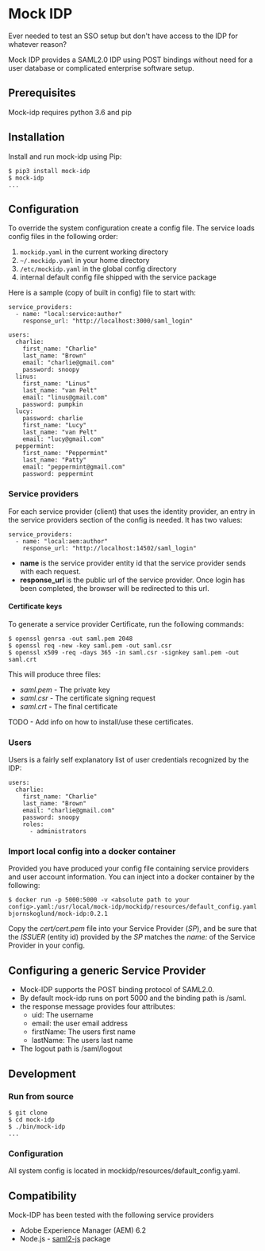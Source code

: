 # Mock IDP

Ever needed to test an SSO setup but don't have access to the IDP for whatever
reason?

Mock IDP provides a SAML2.0 IDP using POST bindings without need for a user
database or complicated enterprise software setup.

## Prerequisites

Mock-idp requires python 3.6 and pip


## Installation

Install and run mock-idp using Pip:

    $ pip3 install mock-idp
    $ mock-idp
    ...

## Configuration

To override the system configuration create a config file. The service loads 
config files in the following order:

1. `mockidp.yaml` in the current working directory
2. `~/.mockidp.yaml` in your home directory
3. `/etc/mockidp.yaml` in the global config directory
4. internal default config file shipped with the service package

Here is a sample (copy of built in config) file to start with:

```
service_providers:
  - name: "local:service:author"
    response_url: "http://localhost:3000/saml_login"

users:
  charlie:
    first_name: "Charlie"
    last_name: "Brown"
    email: "charlie@gmail.com"
    password: snoopy
  linus:
    first_name: "Linus"
    last_name: "van Pelt"
    email: "linus@gmail.com"
    password: pumpkin
  lucy:
    password: charlie
    first_name: "Lucy"
    last_name: "van Pelt"
    email: "lucy@gmail.com"
  peppermint:
    first_name: "Peppermint"
    last_name: "Patty"
    email: "peppermint@gmail.com"
    password: peppermint
```

### Service providers

For each service provider (client) that uses the identity provider, an entry in
the service providers section of the config is needed. It has two values:

    service_providers:
      - name: "local:aem:author"
        response_url: "http://localhost:14502/saml_login"


* **name** is the service provider entity id that the service provider sends
    with each request.
* **response_url** is the public url of the service provider. Once login has
    been completed, the browser will be redirected to this url.

#### Certificate keys

To generate a service provider Certificate, run the following commands:

    $ openssl genrsa -out saml.pem 2048
    $ openssl req -new -key saml.pem -out saml.csr
    $ openssl x509 -req -days 365 -in saml.csr -signkey saml.pem -out saml.crt

This will produce three files:

* _saml.pem_ - The private key
* _saml.csr_ - The certificate signing request
* _saml.crt_ - The final certificate

TODO - Add info on how to install/use these certificates.

### Users

Users is a fairly self explanatory list of user credentials recognized
by the IDP:

    users:
      charlie:
        first_name: "Charlie"
        last_name: "Brown"
        email: "charlie@gmail.com"
        password: snoopy
        roles:
          - administrators

### Import local config into a docker container

Provided you have produced your config file containing service providers and user account information. You can inject into a docker container by the following:

    $ docker run -p 5000:5000 -v <absolute path to your config>.yaml:/usr/local/mock-idp/mockidp/resources/default_config.yaml bjornskoglund/mock-idp:0.2.1

Copy the *cert/cert.pem* file into your Service Provider (_SP_), and be sure that the _ISSUER_ (entity id) provided by the _SP_ matches the _name:_ of the Service Provider in your config.

## Configuring a generic Service Provider

* Mock-IDP supports the POST binding protocol of SAML2.0.
* By default mock-idp runs on port 5000 and the binding path is /saml.
* the response message provides four attributes:
    - uid: The username
    - email: the user email address
    - firstName: The users first name
    - lastName: The users last name
* The logout path is /saml/logout

## Development

### Run from source

    $ git clone
    $ cd mock-idp
    $ ./bin/mock-idp
    ...

### Configuration

All system config is located in mockidp/resources/default_config.yaml.


## Compatibility

Mock-IDP has been tested with the following service providers

* Adobe Experience Manager (AEM) 6.2
* Node.js - [saml2-js](https://www.npmjs.com/package/saml2-js) package
